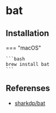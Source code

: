 # bat

## Installation

=== "macOS"

    ```bash
    brew install bat
    ```

## Referenses

-   [sharkdp/bat](https://github.com/sharkdp/bat)
